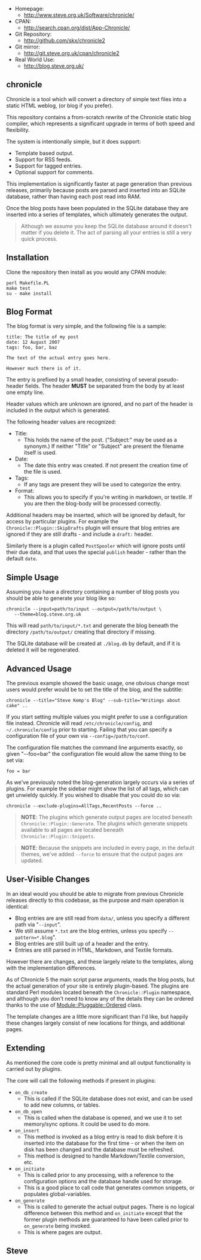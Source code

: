 
* Homepage:
    * http://www.steve.org.uk/Software/chronicle/
* CPAN:
    * http://search.cpan.org/dist/App-Chronicle/
* Git Repository:
    * http://github.com/skx/chronicle2
* Git mirror:
    * http://git.steve.org.uk/cpan/chronicle2
* Real World Use:
    * http://blog.steve.org.uk/


chronicle
---------

Chronicle is a tool which will convert a directory of simple text files into a static HTML weblog, (or blog if you prefer).

This repository contains a from-scratch rewrite of the Chronicle static blog compiler, which represents a significant upgrade in terms of both speed and flexibility.

The system is intentionally simple, but it does support:

* Template based output.
* Support for RSS feeds.
* Support for tagged entries.
* Optional support for comments.


This implementation is significantly faster at page generation than previous releases, primarily because posts are parsed and inserted into an SQLite database, rather than having each post read into RAM.

Once the blog posts have been populated in the SQLite database they are inserted into a series of templates, which ultimately generates the output.

> Although we assume you keep the SQLite database around it doesn't matter if you delete it.  The act of parsing all your entries is still a very quick process.


Installation
-------------

Clone the repository then install as you would any CPAN module:

    perl Makefile.PL
    make test
    su - make install




Blog Format
-----------

The blog format is very simple, and the following file is a sample:

    title: The title of my post
    date: 12 August 2007
    tags: foo, bar, baz

    The text of the actual entry goes here.

    However much there is of it.


The entry is prefixed by a small header, consisting of several pseudo-header fields. The header __MUST__ be separated from the body by at least one empty line.

Header values which are unknown are ignored, and no part of the header is included in the output which is generated.

The following header values are recognized:

* Title:
    * This holds the name of the post. ("Subject:" may be used as a synonym.) If neither "Title" or "Subject" are present the filename itself is used.
* Date:
    * The date this entry was created. If not present the creation time of the file is used.
* Tags:
    * If any tags are present they will be used to categorize the entry.
* Format:
    * This allows you to specify if you're writing in markdown, or textile.  If you are then the blog-body will be processed correctly.

Additional headers may be inserted, which will be ignored by default, for access by particular plugins.  For example the `Chronicle::Plugin::SkipDrafts` plugin will ensure that blog entries are ignored if they are still drafts - and include a `draft:` header.

Similarly there is a plugin called `PostSpooler` which will ignore posts until their due data, and that uses the special `publish` header - rather than the default `date`.


Simple Usage
------------

Assuming you have a directory containing a number of blog posts
you should be able to generate your blog like so:

    chronicle --input=path/to/input --output=/path/to/output \
       --theme=blog.steve.org.uk

This will read `path/to/input/*.txt` and generate the blog beneath
the directory `/path/to/output/` creating that directory if missing.

The SQLite database will be created at `./blog.db` by default, and if it is
deleted it will be regenerated.


Advanced Usage
--------------

The previous example showed the basic usage, one obvious change most users would prefer would be to set the title of the blog, and the subtitle:

    chronicle --title="Steve Kemp's Blog" --sub-title="Writings about cake" ..

If you start setting multiple values you might prefer to use a configuration
file instead.  Chronicle will read  `/etc/chronicle/config`, and `~/.chronicle/config` prior to starting.  Failing that you can specify a configuration file of your own via `--config=/path/to/conf`.

The configuration file matches the command line arguments exactly, so given "--foo=bar" the configuration file would allow the same thing to be set via:

    foo = bar

As we've previously noted the blog-generation largely occurs via a series of plugins.  For example the sidebar might show the list of all tags, which can get unwieldy quickly.  If you wished to disable that you could do so via:

    chronicle --exclude-plugins=AllTags,RecentPosts --force ..

> **NOTE**: The plugins which generate output pages are located beneath `Chronicle::Plugin::Generate`.  The plugins which generate snippets available to all pages are located beneath `Chronicle::Plugin::Snippets`.

> **NOTE**: Because the snippets are included in every page, in the default themes, we've added `--force` to ensure that the output pages are updated.


User-Visible Changes
--------------------

In an ideal would you should be able to migrate from previous Chronicle releases directly to this codebase, as the purpose and main operation is identical:

* Blog entries are are still read from `data/`, unless you specify a different path via "`--input`".
* We still assume `*.txt` are the blog entries, unless you specify `--pattern=*.blog`".
* Blog entries are still built up of a header and the entry.
* Entries are still parsed in HTML, Markdown, and Textile formats.

However there are changes, and these largely relate to the templates, along with the implementation differences.

As of Chronicle 5 the main script parse arguments, reads the blog posts, but the actual generation of your site is entirely plugin-based.  The plugins are standard Perl modules located beneath the `Chronicle::Plugin` namespace, and although you don't need to know any of the details they can be ordered thanks to the use of [Module::Pluggable::Ordered](http://search.cpan.org/perldoc?Module%3A%3APluggable%3A%3AOrdered) class.

The template changes are a little more significant than I'd like, but
happily these changes largely consist of new locations for things,
and additional pages.



Extending
---------

As mentioned the core code is pretty minimal and all output functionality
is carried out by plugins.

The core will call the following methods if present in plugins:

* `on_db_create`
    * This is called if the SQLite database does not exist, and can be used to add new columns, or tables.
* `on_db_open`
    * This is called when the database is opened, and we use it to set memory/sync options.  It could be used to do more.
* `on_insert`
    * This method is invoked as a blog entry is read to disk before it is inserted into the database for the first time - or when the item on disk has been changed and the database must be refreshed.
    * This method is designed to handle Markdown/Textile conversion, etc.
* `on_initiate`
    * This is called prior to any processing, with a reference to the configuration options and the database handle used for storage.
    * This is a good place to call code that generates common snippets, or populates global-variables.
* `on_generate`
    * This is called to generate the actual output pages.  There is no logical difference between this method and `on_initiate` except that the former plugin methods are guaranteed to have been called prior to `on_generate` being invoked.
    * This is where pages are output.



Steve
--
